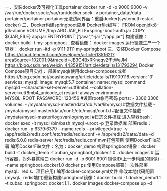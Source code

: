 一、安装docker及可视化工具portainer
	docker run -d -p 9000:9000 -v /var/run/docker.sock:/var/run/docker.sock -v portainer_data:/data portainer/portainer
	portainer无法访问界面：重启docker(systemctl restart docker)
二、Docker构建springboot应用
	Dockerfile编写：
	FROM openjdk:8-jdk-alpine
	VOLUME /tmp
	ARG JAR_FILE=spring-boot-auth.jar
	COPY ${JAR_FILE} app.jar
	ENTRYPOINT ["java","-jar","/app.jar"]
	构建镜像：
	docker build -t my-springboot .
	查看镜像：
	docker images
	运行镜像生产一个容器：
	docker run -itd -p 9111:9111 my-springboot
三、安装Docker Compose
	https://cloud.tencent.com/developer/article/1351621?areaSource=102001.9&traceId=JB3C4BxRKneqv2fFtWeJM
	https://blog.csdn.net/weixin_44359151/article/details/131793294
	Docker Compose项目实战：
	部署mysql(使用docker-compose):或者https://blog.csdn.net/seashouwang/article/details/119109118
	version: '3'
	services:
	  mysql:
		image: mysql:5.7
		container_name: mysql
		command: mysqld --character-set-server=utf8mb4 --collation-server=utf8mb4_unicode_ci
		restart: always
		environment:
		  MYSQL_ROOT_PASSWORD: 123456 #设置root帐号密码
		ports:
		  - 3306:3306
		volumes:
		  - /mydata/mysql-master/data/db:/var/lib/mysql #数据文件挂载
		  - /mydata/mysql-master/data/conf:/etc/mysql/conf.d #配置文件挂载
		  - /mydata/mysql-master/log:/var/log/mysql #日志文件挂载
	进入容器bash：
	docker exec -it mysql /bin/bash
	mysql -uroot -p 登录数据库
	部署redis：
	docker run  -p 6379:6379 --name redis --privileged=true -v /app/redis2/redis.conf:/etc/redis/redis.conf -v /app/redis2/data:/data -d redis:6.0.8 redis-server /etc/redis/redis.conf
	mvn打包项目
	使用DockerFile部署
	编写DockerFile文件：名为：docker_demo
	构建springboot镜像：docker build -f docker_demo -t xubao_springboot_docker:1.0 .
	docker images
	# 运行容器，对外暴露端口
	docker run -d -p 6001:6001 镜像ID(上一步构建的镜像) --name springboot_docker1.0
	docker ps
	使用Compose部署(一次性部署mysql、redis、项目应用)
	编写docker-compose.yml文件
	修改本地代码配置(mysql、redis端口)重新构建springboot镜像：docker build -f docker_demo1.1 -t xubao_springboot_docker:1.1 .
	docker images
	docker-compose up -d
